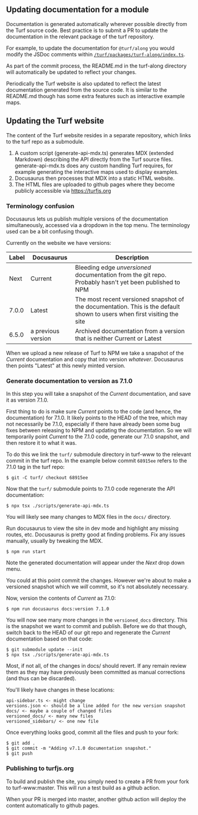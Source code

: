 ## Updating documentation for a module

Documentation is generated automatically wherever possible directly from the Turf source code. Best practice is to submit a PR to update the documentation in the relevant package of the turf repository.

For example, to update the documentation for `@turf/along` you would modify the JSDoc comments within [`/turf/packages/turf-along/index.ts`](https://github.com/Turfjs/turf/blob/master/packages/turf-along/index.ts).

As part of the commit process, the README.md in the turf-along directory will automatically be updated to reflect your changes.

Periodically the Turf website is also updated to reflect the latest documentation generated from the source code. It is similar to the README.md though has some extra features such as interactive example maps.

## Updating the Turf website

The content of the Turf website resides in a separate repository, which links to the turf repo as a submodule.

1. A custom script (generate-api-mdx.ts) generates MDX (extended Markdown) describing the API directly from the Turf source files. generate-api-mdx.ts does any custom handling Turf requires, for example generating the interactive maps used to display examples.
1. Docusaurus then processes that MDX into a static HTML website.
1. The HTML files are uploaded to github pages where they become publicly accessible via https://turfjs.org

### Terminology confusion

Docusaurus lets us publish multiple versions of the documentation simultaneously, accessed via a dropdown in the top menu. The terminology used can be a bit confusing though.

Currently on the website we have versions:

| Label | Docusaurus         | Description                                                                                                              |
| ----- | ------------------ | ------------------------------------------------------------------------------------------------------------------------ |
| Next  | Current            | Bleeding edge _unversioned_ documentation from the git repo. Probably hasn't yet been published to NPM                   |
| 7.0.0 | Latest             | The most recent versioned snapshot of the documentation. This is the default shown to users when first visiting the site |
| 6.5.0 | a previous version | Archived documentation from a version that is neither Current or Latest                                                  |

When we upload a new release of Turf to NPM we take a snapshot of the _Current_ documentation and copy that into version _whatever_. Docusaurus then points "Latest" at this newly minted version.

### Generate documentation to version as 7.1.0

In this step you will take a snapshot of the _Current_ documentation, and save it as version 7.1.0.

First thing to do is make sure _Current_ points to the code (and hence, the documentation) for 7.1.0. It likely points to the HEAD of the tree, which may not necessarily be 7.1.0, especially if there have already been some bug fixes between releasing to NPM and updating the documentation. So we will temporarily point _Current_ to the 7.1.0 code, generate our 7.1.0 snapshot, and then restore it to what it was.

To do this we link the `turf/` submodule directory in turf-www to the relevant commit in the turf repo. In the example below commit `68915ee` refers to the 7.1.0 tag in the turf repo:

```
$ git -C turf/ checkout 68915ee
```

Now that the `turf/` submodule points to 7.1.0 code regenerate the API documentation:

```
$ npx tsx ./scripts/generate-api-mdx.ts
```

You will likely see many changes to MDX files in the `docs/` directory.

Run docusaurus to view the site in dev mode and highlight any missing routes, etc. Docusaurus is pretty good at finding problems. Fix any issues manually, usually by tweaking the MDX.

```
$ npm run start
```

Note the generated documentation will appear under the _Next_ drop down menu.

You could at this point commit the changes. However we're about to make a versioned snapshot which we _will_ commit, so it's not absolutely necessary.

Now, version the contents of _Current_ as 7.1.0:

```
$ npm run docusaurus docs:version 7.1.0
```

You will now see many more changes in the `versioned_docs` directory. This is the snapshot we want to commit and publish. Before we do that though, switch back to the HEAD of our git repo and regenerate the _Current_ documentation based on that code:

```
$ git submodule update --init
$ npx tsx ./scripts/generate-api-mdx.ts
```

Most, if not all, of the changes in docs/ should revert. If any remain review them as they may have previously been committed as manual corrections (and thus can be discarded).

You'll likely have changes in these locations:

```
api-sidebar.ts <- might change
versions.json <- should be a line added for the new version snapshot
docs/ <- maybe a couple of changed files
versioned_docs/ <- many new files
versioned_sidebars/ <- one new file
```

Once everything looks good, commit all the files and push to your fork:

```
$ git add .
$ git commit -m "Adding v7.1.0 documentation snapshot."
$ git push
```

### Publishing to turfjs.org

To build and publish the site, you simply need to create a PR from your fork to turf-www:master. This will run a test build as a github action.

When your PR is merged into master, another github action will deploy the content automatically to github pages.
